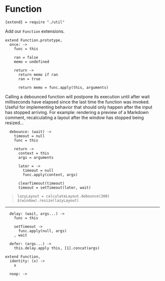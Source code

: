 Function
========

    {extend} = require "./util"

Add our `Function` extensions.

    extend Function.prototype,
      once: ->
        func = this

        ran = false
        memo = undefined

        return ->
          return memo if ran
          ran = true

          return memo = func.apply(this, arguments)

Calling a debounced function will postpone its execution until after
wait milliseconds have elapsed since the last time the function was
invoked. Useful for implementing behavior that should only happen after
the input has stopped arriving. For example: rendering a preview of a
Markdown comment, recalculating a layout after the window has stopped
being resized...

      debounce: (wait) ->
        timeout = null
        func = this

        return ->
          context = this
          args = arguments

          later = ->
            timeout = null
            func.apply(context, args)

          clearTimeout(timeout)
          timeout = setTimeout(later, wait)

>     lazyLayout = calculateLayout.debounce(300)
>     $(window).resize(lazyLayout)

----

      delay: (wait, args...) ->
        func = this

        setTimeout ->
          func.apply(null, args)
        , wait

      defer: (args...) ->
        this.delay.apply this, [1].concat(args)

    extend Function,
      identity: (x) ->
        x

      noop: ->
